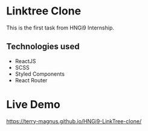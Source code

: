 # Linktree Clone

This is the first task from HNGi9 Internship.

## Technologies used
* ReactJS
* SCSS
* Styled Components
* React Router

# Live Demo
https://terry-magnus.github.io/HNGi9-LinkTree-clone/
